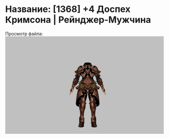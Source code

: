 # Название: [1368] +4 Доспех Кримсона | Рейнджер-Мужчина

Просмотр файла:
![p020010.png](p020010.png)